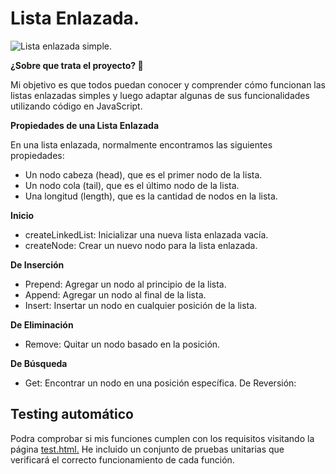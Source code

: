 
# Lista Enlazada.

![Lista enlazada simple.](https://res.cloudinary.com/dwdgpw20b/image/upload/v1694699279/illustrations/linked-list_kitael.svg "")


**¿Sobre que trata el proyecto? 🤔** 

Mi objetivo es que todos puedan conocer y comprender cómo funcionan las listas enlazadas simples y luego adaptar algunas de sus funcionalidades utilizando código en JavaScript.

**Propiedades de una Lista Enlazada**

En una lista enlazada, normalmente encontramos las siguientes propiedades:

* Un nodo cabeza (head), que es el primer nodo de la lista.
* Un nodo cola (tail), que es el último nodo de la lista.
* Una longitud (length), que es la cantidad de nodos en la lista.

**Inicio**
* createLinkedList: Inicializar una nueva lista enlazada vacía.
* createNode: Crear un nuevo nodo para la lista enlazada.

**De Inserción**

* Prepend: Agregar un nodo al principio de la lista.
* Append: Agregar un nodo al final de la lista.
* Insert: Insertar un nodo en cualquier posición de la lista.

**De Eliminación**

* Remove: Quitar un nodo basado en la posición.

**De Búsqueda**

* Get: Encontrar un nodo en una posición específica.
De Reversión:

## Testing automático

Podra comprobar si mis funciones cumplen con los requisitos visitando la página [test.html.](http://127.0.0.1:5501/test.html) He incluido un conjunto de pruebas unitarias que verificará el correcto funcionamiento de cada función.
